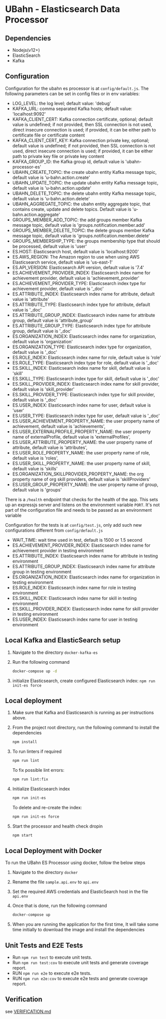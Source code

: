 # UBahn - Elasticsearch Data Processor

## Dependencies

- Nodejs(v12+)
- ElasticSearch
- Kafka

## Configuration

Configuration for the ubahn es processor is at `config/default.js`.
The following parameters can be set in config files or in env variables:

- LOG_LEVEL: the log level; default value: 'debug'
- KAFKA_URL: comma separated Kafka hosts; default value: 'localhost:9092'
- KAFKA_CLIENT_CERT: Kafka connection certificate, optional; default value is undefined;
    if not provided, then SSL connection is not used, direct insecure connection is used;
    if provided, it can be either path to certificate file or certificate content
- KAFKA_CLIENT_CERT_KEY: Kafka connection private key, optional; default value is undefined;
    if not provided, then SSL connection is not used, direct insecure connection is used;
    if provided, it can be either path to private key file or private key content
- KAFKA_GROUP_ID: the Kafka group id, default value is 'ubahn-processor-es'
- UBAHN_CREATE_TOPIC: the create ubahn entity Kafka message topic, default value is 'u-bahn.action.create'
- UBAHN_UPDATE_TOPIC: the update ubahn entity Kafka message topic, default value is 'u-bahn.action.update'
- UBAHN_DELETE_TOPIC: the delete ubahn entity Kafka message topic, default value is 'u-bahn.action.delete'
- UBAHN_AGGREGATE_TOPIC: the ubahn entity aggregate topic, that contains create, update and delete topics. Default value is 'u-bahn.action.aggregate'
- GROUPS_MEMBER_ADD_TOPIC: the add groups member Kafka message topic, default value is 'groups.notification.member.add'
- GROUPS_MEMBER_DELETE_TOPIC: the delete groups member Kafka message topic, default value is 'groups.notification.member.delete'
- GROUPS_MEMBERSHIP_TYPE: the groups membership type that should be processed, default value is 'user'
- ES.HOST: Elasticsearch host, default value is 'localhost:9200'
- ES.AWS_REGION: The Amazon region to use when using AWS Elasticsearch service, default value is 'us-east-1'
- ES.API_VERSION: Elasticsearch API version, default value is '7.4'
- ES.ACHIEVEMENT_PROVIDER_INDEX: Elasticsearch index name for achievement provider, default value is 'achievement_provider'
- ES.ACHIEVEMENT_PROVIDER_TYPE: Elasticsearch index type for achievement provider, default value is '_doc'
- ES.ATTRIBUTE_INDEX: Elasticsearch index name for attribute, default value is 'attribute'
- ES.ATTRIBUTE_TYPE: Elasticsearch index type for attribute, default value is '_doc'
- ES.ATTRIBUTE_GROUP_INDEX: Elasticsearch index name for attribute group, default value is 'attribute_group'
- ES.ATTRIBUTE_GROUP_TYPE: Elasticsearch index type for attribute group, default value is '_doc'
- ES.ORGANIZATION_INDEX: Elasticsearch index name for organization, default value is 'organization'
- ES.ORGANIZATION_TYPE: Elasticsearch index type for organization, default value is '_doc'
- ES.ROLE_INDEX: Elasticsearch index name for role, default value is 'role'
- ES.ROLE_TYPE: Elasticsearch index type for role, default value is '_doc'
- ES.SKILL_INDEX: Elasticsearch index name for skill, default value is 'skill'
- ES.SKILL_TYPE: Elasticsearch index type for skill, default value is '_doc'
- ES.SKILL_PROVIDER_INDEX: Elasticsearch index name for skill provider, default value is 'skill_provider'
- ES.SKILL_PROVIDER_TYPE: Elasticsearch index type for skill provider, default value is '_doc'
- ES.USER_INDEX: Elasticsearch index name for user, default value is 'user'
- ES.USER_TYPE: Elasticsearch index type for user, default value is '_doc'
- ES.USER_ACHIEVEMENT_PROPERTY_NAME: the user property name of achievement, default value is 'achievements',
- ES.USER_EXTERNALPROFILE_PROPERTY_NAME: the user property name of externalProfile, default value is 'externalProfiles',
- ES.USER_ATTRIBUTE_PROPERTY_NAME: the user property name of attribute, default value is 'attributes',
- ES.USER_ROLE_PROPERTY_NAME: the user property name of role, default value is 'roles',
- ES.USER_SKILL_PROPERTY_NAME: the user property name of skill, default value is 'skills'
- ES.ORGANIZATION_SKILLPROVIDER_PROPERTY_NAME: the org property name of org skill providers, default value is 'skillProviders'
- ES.USER_GROUP_PROPERTY_NAME: the user property name of group, default value is 'groups'

There is a `/health` endpoint that checks for the health of the app. This sets up an expressjs server and listens on the environment variable `PORT`. It's not part of the configuration file and needs to be passed as an environment variable

Configuration for the tests is at `config/test.js`, only add such new configurations different from `config/default.js`

- WAIT_TIME: wait time used in test, default is 1500 or 1.5 second
- ES.ACHIEVEMENT_PROVIDER_INDEX: Elasticsearch index name for achievement provider in testing environment
- ES.ATTRIBUTE_INDEX: Elasticsearch index name for attribute in testing environment
- ES.ATTRIBUTE_GROUP_INDEX: Elasticsearch index name for attribute group in testing environment
- ES.ORGANIZATION_INDEX: Elasticsearch index name for organization in testing environment
- ES.ROLE_INDEX: Elasticsearch index name for role in testing environment
- ES.SKILL_INDEX: Elasticsearch index name for skill in testing environment
- ES.SKILL_PROVIDER_INDEX: Elasticsearch index name for skill provider in testing environment
- ES.USER_INDEX: Elasticsearch index name for user in testing environment

## Local Kafka and ElasticSearch setup

1. Navigate to the directory `docker-kafka-es`

2. Run the following command

    ```bash
    docker-compose up -d
    ```

3. initialize Elasticsearch, create configured Elasticsearch index: `npm run init-es force`

## Local deployment

1. Make sure that Kafka and Elasticsearch is running as per instructions above.

2. From the project root directory, run the following command to install the dependencies

    ```bash
    npm install
    ```

3. To run linters if required

    ```bash
    npm run lint
    ```

    To fix possible lint errors:

    ```bash
    npm run lint:fix
    ```

4. Initialize Elasticsearch index

    ```bash
    npm run init-es
    ```

    To delete and re-create the index:

    ```bash
    npm run init-es force
    ```

5. Start the processor and health check dropin

    ```bash
    npm start
    ```

## Local Deployment with Docker

To run the UBahn ES Processor using docker, follow the below steps

1. Navigate to the directory `docker`

2. Rename the file `sample.api.env` to `api.env`

3. Set the required AWS credentials and ElasticSearch host in the file `api.env`

4. Once that is done, run the following command

    ```bash
    docker-compose up
    ```

5. When you are running the application for the first time, It will take some time initially to download the image and install the dependencies

## Unit Tests and E2E Tests

- Run `npm run test` to execute unit tests.
- Run `npm run test:cov` to execute unit tests and generate coverage report.
- RUN `npm run e2e` to execute e2e tests.
- RUN `npm run e2e:cov` to execute e2e tests and generate coverage report.

## Verification

see [VERIFICATION.md](VERIFICATION.md)
